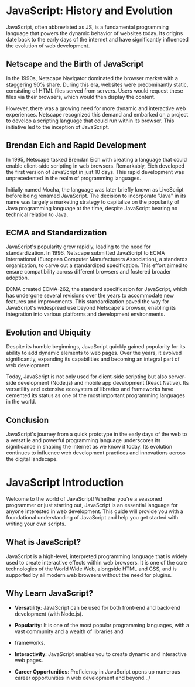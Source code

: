 
# JavaScript: History and Evolution

JavaScript, often abbreviated as JS, is a fundamental programming language that powers the dynamic behavior of websites today. Its origins date back to the early days of the internet and have significantly influenced the evolution of web development.

## Netscape and the Birth of JavaScript

In the 1990s, Netscape Navigator dominated the browser market with a staggering 90% share. During this era, websites were predominantly static, consisting of HTML files served from servers. Users would request these files via their browsers, which would then display the content.

However, there was a growing need for more dynamic and interactive web experiences. Netscape recognized this demand and embarked on a project to develop a scripting language that could run within its browser. This initiative led to the inception of JavaScript.

## Brendan Eich and Rapid Development

In 1995, Netscape tasked Brendan Eich with creating a language that could enable client-side scripting in web browsers. Remarkably, Eich developed the first version of JavaScript in just 10 days. This rapid development was unprecedented in the realm of programming languages.

Initially named Mocha, the language was later briefly known as LiveScript before being renamed JavaScript. The decision to incorporate "Java" in its name was largely a marketing strategy to capitalize on the popularity of Java programming language at the time, despite JavaScript bearing no technical relation to Java.

## ECMA and Standardization

JavaScript's popularity grew rapidly, leading to the need for standardization. In 1996, Netscape submitted JavaScript to ECMA International (European Computer Manufacturers Association), a standards organization, to carve out a standardized specification. This effort aimed to ensure compatibility across different browsers and fostered broader adoption.

ECMA created ECMA-262, the standard specification for JavaScript, which has undergone several revisions over the years to accommodate new features and improvements. This standardization paved the way for JavaScript's widespread use beyond Netscape's browser, enabling its integration into various platforms and development environments.

## Evolution and Ubiquity

Despite its humble beginnings, JavaScript quickly gained popularity for its ability to add dynamic elements to web pages. Over the years, it evolved significantly, expanding its capabilities and becoming an integral part of web development.

Today, JavaScript is not only used for client-side scripting but also server-side development (Node.js) and mobile app development (React Native). Its versatility and extensive ecosystem of libraries and frameworks have cemented its status as one of the most important programming languages in the world.

## Conclusion

JavaScript's journey from a quick prototype in the early days of the web to a versatile and powerful programming language underscores its significance in shaping the internet as we know it today. Its evolution continues to influence web development practices and innovations across the digital landscape.

# JavaScript Introduction

Welcome to the world of JavaScript! Whether you're a seasoned programmer or just starting out, JavaScript is an essential language for anyone interested in web development. This guide will provide you with a foundational understanding of JavaScript and help you get started with writing your own scripts.

## What is JavaScript?

JavaScript is a high-level, interpreted programming language that is widely used to create interactive effects within web browsers. It is one of the core technologies of the World Wide Web, alongside HTML and CSS, and is supported by all modern web browsers without the need for plugins.

## Why Learn JavaScript?

- **Versatility**: JavaScript can be used for both front-end and back-end development (with Node.js).
- **Popularity**: It is one of the most popular programming languages, with a vast community and a wealth of libraries and 

- frameworks.
- **Interactivity**: JavaScript enables you to create dynamic and interactive web pages.
- **Career Opportunities**: Proficiency in JavaScript opens up numerous career opportunities in web development and beyond.../
